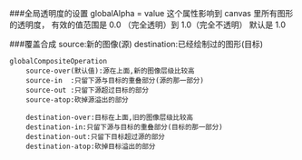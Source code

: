 ###全局透明度的设置
	globalAlpha = value
		这个属性影响到 canvas 里所有图形的透明度，
		有效的值范围是 0.0 （完全透明）到 1.0（完全不透明）
		默认是 1.0
		
###覆盖合成
	source:新的图像(源)
	destination:已经绘制过的图形(目标)

	globalCompositeOperation
		source-over(默认值):源在上面,新的图像层级比较高
		source-in  :只留下源与目标的重叠部分(源的那一部分)
		source-out :只留下源超过目标的部分
		source-atop:砍掉源溢出的部分
		
		destination-over:目标在上面,旧的图像层级比较高
		destination-in:只留下源与目标的重叠部分(目标的那一部分)
		destination-out:只留下目标超过源的部分
		destination-atop:砍掉目标溢出的部分
		
		
	
	
		
		

	
		
	
	
	